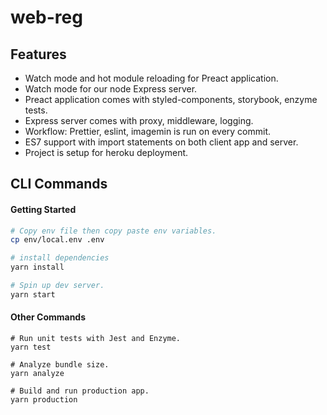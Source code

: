 # web-reg

## Features
- Watch mode and hot module reloading for Preact application.
- Watch mode for our node Express server.
- Preact application comes with styled-components, storybook, enzyme tests.
- Express server comes with proxy, middleware, logging.
- Workflow: Prettier, eslint, imagemin is run on every commit.
- ES7 support with import statements on both client app and server.
- Project is setup for heroku deployment.

## CLI Commands

#### Getting Started

```bash
# Copy env file then copy paste env variables.
cp env/local.env .env

# install dependencies
yarn install

# Spin up dev server.
yarn start
```

#### Other Commands
```
# Run unit tests with Jest and Enzyme.
yarn test

# Analyze bundle size.
yarn analyze

# Build and run production app.
yarn production
```
